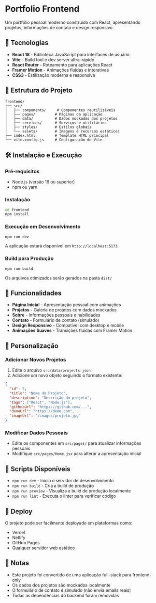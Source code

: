 # Portfolio Frontend

Um portfólio pessoal moderno construído com React, apresentando projetos, informações de contato e design responsivo.

## 🚀 Tecnologias

- **React 18** - Biblioteca JavaScript para interfaces de usuário
- **Vite** - Build tool e dev server ultra-rápido
- **React Router** - Roteamento para aplicações React
- **Framer Motion** - Animações fluidas e interativas
- **CSS3** - Estilização moderna e responsiva

## 📁 Estrutura do Projeto

```
frontend/
├── src/
│   ├── components/     # Componentes reutilizáveis
│   ├── pages/         # Páginas da aplicação
│   ├── data/          # Dados mockados dos projetos
│   ├── services/      # Serviços e utilitários
│   ├── styles/        # Estilos globais
│   └── assets/        # Imagens e recursos estáticos
├── index.html         # Template HTML principal
└── vite.config.js     # Configuração do Vite
```

## 🛠️ Instalação e Execução

### Pré-requisitos
- Node.js (versão 16 ou superior)
- npm ou yarn

### Instalação
```bash
cd frontend
npm install
```

### Execução em Desenvolvimento
```bash
npm run dev
```

A aplicação estará disponível em `http://localhost:5173`

### Build para Produção
```bash
npm run build
```

Os arquivos otimizados serão gerados na pasta `dist/`

## 📱 Funcionalidades

- **Página Inicial** - Apresentação pessoal com animações
- **Projetos** - Galeria de projetos com dados mockados
- **Sobre** - Informações pessoais e habilidades
- **Contato** - Formulário de contato (simulado)
- **Design Responsivo** - Compatível com desktop e mobile
- **Animações Suaves** - Transições fluidas com Framer Motion

## 🎨 Personalização

### Adicionar Novos Projetos
1. Edite o arquivo `src/data/projects.json`
2. Adicione um novo objeto seguindo o formato existente:
```json
{
  "id": 5,
  "title": "Nome do Projeto",
  "description": "Descrição do projeto",
  "tags": ["React", "Node.js"],
  "githubUrl": "https://github.com/...",
  "demoUrl": "https://demo.com",
  "imageUrl": "/images/projeto.jpg"
}
```

### Modificar Dados Pessoais
- Edite os componentes em `src/pages/` para atualizar informações pessoais
- Modifique `src/pages/Home.jsx` para alterar a apresentação inicial

## 📄 Scripts Disponíveis

- `npm run dev` - Inicia o servidor de desenvolvimento
- `npm run build` - Cria a build de produção
- `npm run preview` - Visualiza a build de produção localmente
- `npm run lint` - Executa o linter para verificar código

## 🚀 Deploy

O projeto pode ser facilmente deployado em plataformas como:
- Vercel
- Netlify
- GitHub Pages
- Qualquer servidor web estático

## 📝 Notas

- Este projeto foi convertido de uma aplicação full-stack para frontend-only
- Os dados dos projetos são mockados localmente
- O formulário de contato é simulado (não envia emails reais)
- Todas as dependências do backend foram removidas
